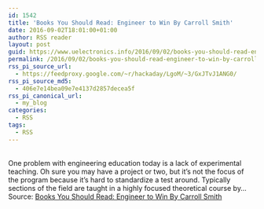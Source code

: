 ```yaml
---
id: 1542
title: 'Books You Should Read: Engineer to Win By Carroll Smith'
date: 2016-09-02T18:01:00+01:00
author: RSS reader
layout: post
guid: https://www.uelectronics.info/2016/09/02/books-you-should-read-engineer-to-win-by-carroll-smith/
permalink: /2016/09/02/books-you-should-read-engineer-to-win-by-carroll-smith/
rss_pi_source_url:
  - https://feedproxy.google.com/~r/hackaday/LgoM/~3/GxJTvJ1ANG0/
rss_pi_source_md5:
  - 406e7e14bea09e7e4137d2857decea5f
rss_pi_canonical_url:
  - my_blog
categories:
  - RSS
tags:
  - RSS
---
```

&#013;  
One problem with engineering education today is a lack of experimental teaching. Oh sure you may have a project or two, but it’s not the focus of the program because it’s hard to standardize a test around. Typically sections of the field are taught in a highly focused theoretical course by…&#013;  
Source: <a href="https://feedproxy.google.com/~r/hackaday/LgoM/~3/GxJTvJ1ANG0/" target="_blank">Books You Should Read: Engineer to Win By Carroll Smith</a>